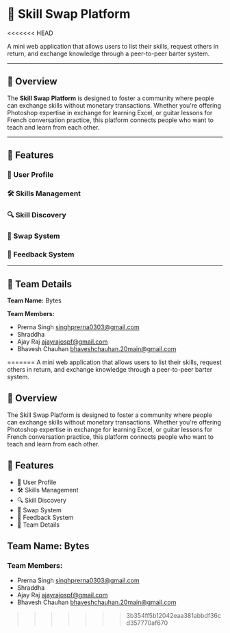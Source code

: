 # 🤝 Skill Swap Platform
<<<<<<< HEAD

A mini web application that allows users to list their skills, request others in return, and exchange knowledge through a peer-to-peer barter system.

---

## 📖 Overview

The **Skill Swap Platform** is designed to foster a community where people can exchange skills without monetary transactions. Whether you're offering Photoshop expertise in exchange for learning Excel, or guitar lessons for French conversation practice, this platform connects people who want to teach and learn from each other.

---

## 🚀 Features

### 👤 User Profile
### 🛠️ Skills Management
### 🔍 Skill Discovery
### 🔁 Swap System
### 🌟 Feedback System
---
## 👥 Team Details

**Team Name:** Bytes

**Team Members:**
- Prerna Singh singhprerna0303@gmail.com
- Shraddha  
- Ajay Raj  ajayrajospf@gmail.com
- Bhavesh Chauhan bhaveshchauhan.20main@gmail.com



=======
A mini web application that allows users to list their skills, request others in return, and exchange knowledge through a peer-to-peer barter system.

## 📖 Overview
The Skill Swap Platform is designed to foster a community where people can exchange skills without monetary transactions. Whether you're offering Photoshop expertise in exchange for learning Excel, or guitar lessons for French conversation practice, this platform connects people who want to teach and learn from each other.

## 🚀 Features
- 👤 User Profile
- 🛠️ Skills Management
- 🔍 Skill Discovery
- 🔁 Swap System
- 🌟 Feedback System
- 👥 Team Details
## Team Name: Bytes
### Team Members:

 * Prerna Singh singhprerna0303@gmail.com
 * Shraddha
 * Ajay Raj ajayrajospf@gmail.com 
 * Bhavesh Chauhan bhaveshchauhan.20main@gmail.com
>>>>>>> 3b354ff5b12042eaa381abbdf36cd357770af670
